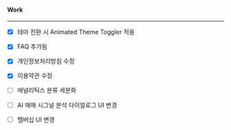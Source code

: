 
#### Work
---
- [x] 테마 전환 시 Animated Theme Toggler 적용
- [x] FAQ 추가됨
- [x] 개인정보처리방침 수정
- [x] 이용약관 수정
- [ ] 애널리틱스 분류 세분화
- [ ] AI 매매 시그널 분석 다이얼로그 UI 변경
- [ ] 멤버십 UI 변경



